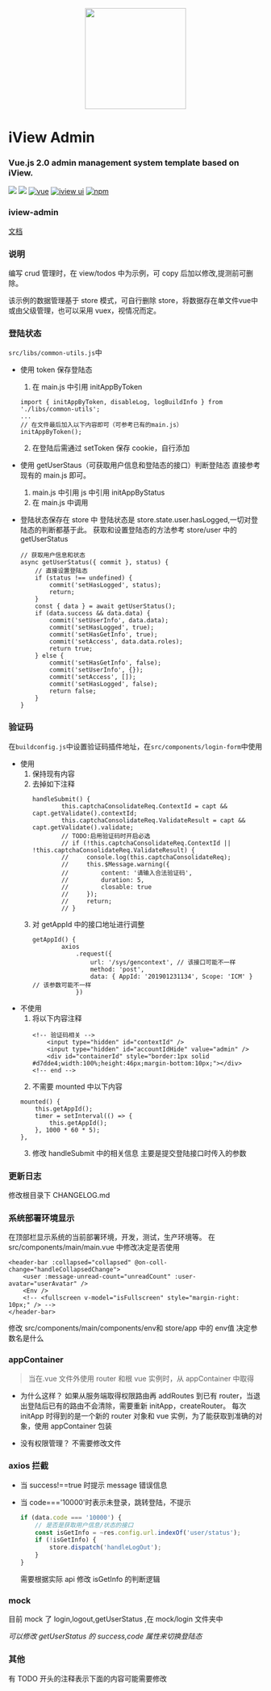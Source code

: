 <p align="center">
    <a href="https://www.iviewui.com">
        <img width="200" src="https://file.iviewui.com/logo-new.svg">
    </a>
</p>

<h1>
iView Admin
    <h3>Vue.js 2.0 admin management system template based on iView.</h3>
</h1>

[![](https://img.shields.io/github/release/iview/iview-admin.svg)](https://github.com/iview/iview-admin/releases)
[![](https://img.shields.io/travis/iview/iview-admin.svg?style=flat-square)](https://travis-ci.org/iview/iview-admin)
[![vue](https://img.shields.io/badge/vue-2.5.17-brightgreen.svg?style=flat-square)](https://github.com/vuejs/vue)
[![iview ui](https://img.shields.io/badge/iview-3.2.2-brightgreen.svg?style=flat-square)](https://github.com/iview/iview)
[![npm](https://img.shields.io/npm/l/express.svg)]()

### iview-admin

[文档](https://lison16.github.io/iview-admin-doc/#/)

### 说明

编写 crud 管理时，在 view/todos 中为示例，可 copy 后加以修改,提测前可删除。

该示例的数据管理基于 store 模式，可自行删除 store，将数据存在单文件vue中或由父级管理，也可以采用 vuex，视情况而定。

### 登陆状态

`src/libs/common-utils.js`中

-   使用 token 保存登陆态
    1. 在 main.js 中引用 initAppByToken
    ```
    import { initAppByToken, disableLog, logBuildInfo } from './libs/common-utils';
    ...
    // 在文件最后加入以下内容即可（可参考已有的main.js）
    initAppByToken();
    ```
    2. 在登陆后需通过 setToken 保存 cookie，自行添加
-   使用 getUserStaus（可获取用户信息和登陆态的接口）判断登陆态
    直接参考现有的 main.js 即可。

    1. main.js 中引用 js 中引用 initAppByStatus
    2. 在 main.js 中调用

-   登陆状态保存在 store 中
    登陆状态是 store.state.user.hasLogged,一切对登陆态的判断都基于此。
    获取和设置登陆态的方法参考 store/user 中的 getUserStatus
    ```
    // 获取用户信息和状态
    async getUserStatus({ commit }, status) {
        // 直接设置登陆态
        if (status !== undefined) {
            commit('setHasLogged', status);
            return;
        }
        const { data } = await getUserStatus();
        if (data.success && data.data) {
            commit('setUserInfo', data.data);
            commit('setHasLogged', true);
            commit('setHasGetInfo', true);
            commit('setAccess', data.data.roles);
            return true;
        } else {
            commit('setHasGetInfo', false);
            commit('setUserInfo', {});
            commit('setAccess', []);
            commit('setHasLogged', false);
            return false;
        }
    }
    ```

### 验证码

在`buildconfig.js`中设置验证码插件地址，在`src/components/login-form`中使用

-   使用
    1. 保持现有内容
    2. 去掉如下注释
        ```
        handleSubmit() {
                this.captchaConsolidateReq.ContextId = capt && capt.getValidate().contextId;
                this.captchaConsolidateReq.ValidateResult = capt && capt.getValidate().validate;
                // TODO:启用验证码时开启必选
                // if (!this.captchaConsolidateReq.ContextId || !this.captchaConsolidateReq.ValidateResult) {
                //     console.log(this.captchaConsolidateReq);
                //     this.$Message.warning({
                //         content: '请输入合法验证码',
                //         duration: 5,
                //         closable: true
                //     });
                //     return;
                // }
        ```
    3. 对 getAppId 中的接口地址进行调整
        ```
        getAppId() {
                axios
                    .request({
                        url: '/sys/gencontext', // 该接口可能不一样
                        method: 'post',
                        data: { AppId: '201901231134', Scope: 'ICM' } // 该参数可能不一样
                    })
        ```
-   不使用
    1. 将以下内容注释
        ```
        <!-- 验证码相关 -->
            <input type="hidden" id="contextId" />
            <input type="hidden" id="accountIdHide" value="admin" />
            <div id="containerId" style="border:1px solid #d7dde4;width:100%;height:46px;margin-bottom:10px;"></div>
        <!-- end -->
        ```
    2. 不需要 mounted 中以下内容
    ```
    mounted() {
        this.getAppId();
        timer = setInterval(() => {
            this.getAppId();
        }, 1000 * 60 * 5);
    },
    ```
    3. 修改 handleSubmit 中的相关信息
       主要是提交登陆接口时传入的参数

### 更新日志

修改根目录下 CHANGELOG.md

### 系统部署环境显示

在顶部栏显示系统的当前部署环境，开发，测试，生产环境等。
在 src/components/main/main.vue 中修改决定是否使用

```
<header-bar :collapsed="collapsed" @on-coll-change="handleCollapsedChange">
    <user :message-unread-count="unreadCount" :user-avatar="userAvatar" />
    <Env />
    <!-- <fullscreen v-model="isFullscreen" style="margin-right: 10px;" /> -->
</header-bar>
```

修改 src/components/main/components/env和 store/app 中的 env值 决定参数名是什么

### appContainer

> 当在.vue 文件外使用 router 和根 vue 实例时，从 appContainer 中取得

-   为什么这样？
    如果从服务端取得权限路由再 addRoutes 到已有 router，当退出登陆后已有的路由不会清除，需要重新 initApp，createRouter。
    每次 initApp 时得到的是一个新的 router 对象和 vue 实例，为了能获取到准确的对象，使用 appContainer 包装

-   没有权限管理？
    不需要修改文件

### axios 拦截

-   当 success!==true 时提示 message 错误信息

-   当 code==='10000'时表示未登录，跳转登陆，不提示

    ```js
    if (data.code === '10000') {
        // 是否是获取用户信息/状态的接口
        const isGetInfo = ~res.config.url.indexOf('user/status');
        if (!isGetInfo) {
            store.dispatch('handleLogOut');
        }
    }
    ```

    需要根据实际 api 修改 isGetInfo 的判断逻辑

### mock

目前 mock 了 login,logout,getUserStatus ,在 mock/login 文件夹中

_可以修改 getUserStatus 的 success,code 属性来切换登陆态_

### 其他

有 TODO 开头的注释表示下面的内容可能需要修改
